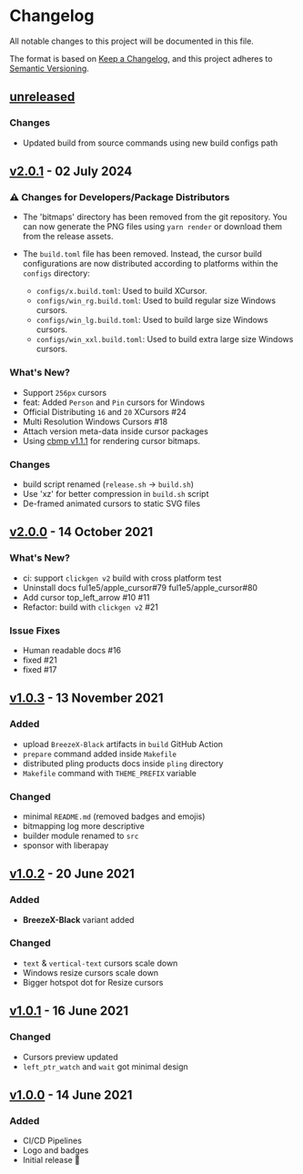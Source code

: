 # Changelog

All notable changes to this project will be documented in this file.

The format is based on [Keep a Changelog](https://keepachangelog.com/en/1.0.0/),
and this project adheres to [Semantic Versioning](https://semver.org/spec/v2.0.0.html).

## [unreleased]

### Changes

-   Updated build from source commands using new build configs path

## [v2.0.1] - 02 July 2024

### :warning: Changes for Developers/Package Distributors

-   The 'bitmaps' directory has been removed from the git repository. You can now generate the PNG files using `yarn render` or download them from the release assets.

-   The `build.toml` file has been removed. Instead, the cursor build configurations are now distributed according to platforms within the `configs` directory:
    -   `configs/x.build.toml`: Used to build XCursor.
    -   `configs/win_rg.build.toml`: Used to build regular size Windows cursors.
    -   `configs/win_lg.build.toml`: Used to build large size Windows cursors.
    -   `configs/win_xxl.build.toml`: Used to build extra large size Windows cursors.

### What's New?

-   Support `256px` cursors
-   feat: Added `Person` and `Pin` cursors for Windows
-   Official Distributing `16` and `20` XCursors #24
-   Multi Resolution Windows Cursors #18
-   Attach version meta-data inside cursor packages
-   Using [cbmp v1.1.1](https://github.com/ful1e5/cbmp/tree/v1.1.1) for rendering cursor bitmaps.

### Changes

-   build script renamed (`release.sh` -> `build.sh`)
-   Use 'xz' for better compression in `build.sh` script
-   De-framed animated cursors to static SVG files

## [v2.0.0] - 14 October 2021

### What's New?

-   ci: support `clickgen v2` build with cross platform test
-   Uninstall docs ful1e5/apple_cursor#79 ful1e5/apple_cursor#80
-   Add cursor top_left_arrow #10 #11
-   Refactor: build with `clickgen v2` #21

### Issue Fixes

-   Human readable docs #16
-   fixed #21
-   fixed #17

## [v1.0.3] - 13 November 2021

### Added

-   upload `BreezeX-Black` artifacts in `build` GitHub Action
-   `prepare` command added inside `Makefile`
-   distributed pling products docs inside `pling` directory
-   `Makefile` command with `THEME_PREFIX` variable

### Changed

-   minimal `README.md` (removed badges and emojis)
-   bitmapping log more descriptive
-   builder module renamed to `src`
-   sponsor with liberapay

## [v1.0.2] - 20 June 2021

### Added

-   **BreezeX-Black** variant added

### Changed

-   `text` & `vertical-text` cursors scale down
-   Windows resize cursors scale down
-   Bigger hotspot dot for Resize cursors

## [v1.0.1] - 16 June 2021

### Changed

-   Cursors preview updated
-   `left_ptr_watch` and `wait` got minimal design

## [v1.0.0] - 14 June 2021

### Added

-   CI/CD Pipelines
-   Logo and badges
-   Initial release 🎊

[unreleased]: https://github.com/ful1e5/BreezeX_Cursor/compare/v2.0.1...main
[v2.0.1]: https://github.com/ful1e5/BreezeX_Cursor/compare/v2.0.0...v2.0.1
[v2.0.0]: https://github.com/ful1e5/BreezeX_Cursor/compare/v1.0.3...v2.0.0
[v1.0.3]: https://github.com/ful1e5/BreezeX_Cursor/compare/v1.0.2...v1.0.3
[v1.0.2]: https://github.com/ful1e5/BreezeX_Cursor/compare/v1.0.1...v1.0.2
[v1.0.1]: https://github.com/ful1e5/BreezeX_Cursor/compare/v1.0.0...v1.0.1
[v1.0.0]: https://github.com/ful1e5/BreezeX_Cursor/tree/v1.0.0
